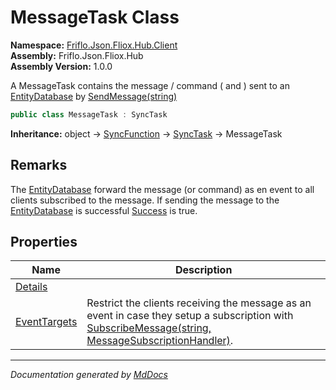 ﻿<!--  
  <auto-generated>   
    The contents of this file were generated by a tool.  
    Changes to this file may be list if the file is regenerated  
  </auto-generated>   
-->

# MessageTask Class

**Namespace:** [Friflo.Json.Fliox.Hub.Client](../index.md)  
**Assembly:** Friflo.Json.Fliox.Hub  
**Assembly Version:** 1.0.0

A MessageTask contains the message \/ command ( and ) sent to an [EntityDatabase](../../Host/EntityDatabase/index.md) by [SendMessage(string)](../FlioxClient/methods/SendMessage.md#sendmessagestring)

```csharp
public class MessageTask : SyncTask
```

**Inheritance:** object → [SyncFunction](../SyncFunction/index.md) → [SyncTask](../SyncTask/index.md) → MessageTask

## Remarks

The [EntityDatabase](../../Host/EntityDatabase/index.md) forward the message (or command) as en event to all clients subscribed to the message. If sending the message to the [EntityDatabase](../../Host/EntityDatabase/index.md) is successful [Success](../SyncFunction/properties/Success.md) is true. 

## Properties

| Name                                       | Description                                                                                                                                                                                                                                         |
| ------------------------------------------ | --------------------------------------------------------------------------------------------------------------------------------------------------------------------------------------------------------------------------------------------------- |
| [Details](properties/Details.md)           |                                                                                                                                                                                                                                                     |
| [EventTargets](properties/EventTargets.md) | Restrict the clients receiving the message as an event in case they setup a subscription with [SubscribeMessage(string, MessageSubscriptionHandler)](../FlioxClient/methods/SubscribeMessage.md#subscribemessagestring-messagesubscriptionhandler). |

___

*Documentation generated by [MdDocs](https://github.com/ap0llo/mddocs)*

